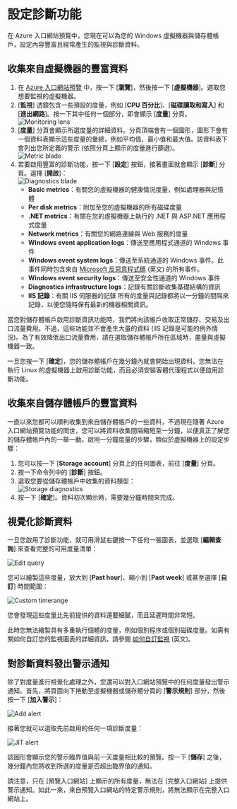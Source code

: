﻿<properties 
	pageTitle="如何使用診斷" 
	description="了解如何在 Azure 設定資源的診斷。" 
	authors="stepsic-microsoft-com" 
	manager="kamrani" 
	editor="" 
	services="application-insights" 
	documentationCenter=""/>

<tags 
	ms.service="application-insights" 
	ms.workload="tbd" 
	ms.tgt_pltfrm="ibiza" 
	ms.devlang="na" 
	ms.topic="article" 
	ms.date="2014-11-04" 
	ms.author="stepsic"/>

# 設定診斷功能

在 Azure 入口網站預覽中，您現在可以為您的 Windows 虛擬機器與儲存體帳戶，設定內容豐富且經常產生的監視與診斷資料。

## 收集來自虛擬機器的豐富資料
1. 在 [Azure 入口網站預覽](https://portal.azure.com/) 中，按一下 [**瀏覽**]，然後按一下 [**虛擬機器**]。選取您想要監視的虛擬機器。
2. [**監視**] 透鏡包含一些預設的度量，例如 [**CPU 百分比**]、[**磁碟讀取和寫入**] 和 [**進出網路**]。按一下其中任何一個部分，即會顯示 [**度量**] 分頁。  
    ![Monitoring lens](./media/insights-how-to-use-diagnostics/Insights_VMMonitoringLens.png)
3. [**度量**] 分頁會顯示所選度量的詳細資料。分頁頂端會有一個圖形，圖形下會有一個資料表顯示這些度量的彙總，例如平均值、最小值和最大值。該資料表下會列出您所定義的警示 (依照分頁上顯示的度量進行篩選)。  
    ![Metric blade](./media/insights-how-to-use-diagnostics/Insights_VMMetricBlade.png)
4. 若要啟用豐富的診斷功能，按一下 [**設定**] 按鈕，接著畫面就會顯示 [**診斷**] 分頁。選擇 [**開啟**]：  
    ![Diagnostics blade](./media/insights-how-to-use-diagnostics/Insights_VMDiagnosticsBlade.png)
    - **Basic metrics**：有關您的虛擬機器的健康情況度量，例如處理器與記憶體 
    - **Per disk metrics**：附加至您的虛擬機器的所有磁碟度量
    - **.NET metrics**：有關在您的虛擬機器上執行的 .NET 與 ASP.NET 應用程式度量
    - **Network metrics**：有關您的網路連線與 Web 服務的度量
    - **Windows event application logs**：傳送至應用程式通道的 Windows 事件
    - **Windows event system logs**：傳送至系統通道的 Windows 事件。此事件同時包含來自 [Microsoft 反惡意程式碼](http://go.microsoft.com/fwlink/?LinkID=404171&clcid=0x409) (英文) 的所有事件。 
    - **Windows event security logs**：傳送至安全性通道的 Windows 事件
    - **Diagnostics infrastructure logs**：記錄有關診斷收集基礎結構的資訊
    - **IIS 記錄**：有關 IIS 伺服器的記錄
    所有的度量與記錄都將以一分鐘的間隔來記錄，以便您隨時保有最新的機器相關資訊。

當您對儲存體帳戶啟用診斷資訊功能時，我們將向該帳戶收取正常儲存、交易及出口流量費用。不過，這些功能並不會產生大量的資料 (IIS 記錄是可能的例外情況)。為了有效降低出口流量費用，請在選取儲存體帳戶所在區域時，盡量與虛擬機器一致。

一旦您按一下 [**確定**]，您的儲存體帳戶在幾分鐘內就會開始出現資料。您無法在執行 Linux 的虛擬機器上啟用診斷功能，而且必須安裝客體代理程式以便啟用診斷功能。

## 收集來自儲存體帳戶的豐富資料

一直以來您都可以順利收集到來自儲存體帳戶的一些資料，不過現在隨著 Azure 入口網站預覽功能的問世，您可以將資料收集間隔縮短至一分鐘，以便真正了解您的儲存體帳戶內的一舉一動。啟用一分鐘度量的步驟，類似於虛擬機器上的設定步驟：

1. 您可以按一下 [**Storage account**] 分頁上的任何圖表，前往 [**度量**] 分頁。
2. 按一下命令列中的 [**診斷**] 按鈕。
3. 選取您要從儲存體帳戶中收集的資料類型：  
    ![Storage diagnostics](./media/insights-how-to-use-diagnostics/Insights_StorageDiagnostics.png)
4. 按一下 [**確定**]。資料初次顯示時，需要幾分鐘時間來完成。

## 視覺化診斷資料 

一旦您啟用了診斷功能，就可用滑鼠右鍵按一下任何一張圖表，並選取 [**編輯查詢**] 來查看完整的可用度量清單：

![Edit query](./media/insights-how-to-use-diagnostics/Insights_VMEditQuery.png)

您可以繪製這些度量，放大到 [**Past hour**]、縮小到 [**Past week**] 或甚至選擇 [**自訂**] 時間範圍：
 
![Custom timerange](./media/insights-how-to-use-diagnostics/Insights_VMCustomTime.png)

您會發現這些度量比先前提供的資料還要細膩，而且延遲時間非常短。

此時您無法繪製具有多重執行個體的度量，例如個別程序或個別磁碟度量。如需有關如何自訂您的監視圖表的詳細資訊，請參閱 [如何自訂監視](http://go.microsoft.com/fwlink/?LinkID=394523&clcid=0x409) (英文)。

## 對診斷資料發出警示通知

除了對度量進行視覺化處理之外，您還可以對入口網站預覽中的任何度量發出警示通知。首先，將頁面向下捲動至虛擬機器或儲存體分頁的 [**警示規則**] 部分，然後按一下 [**加入警示**]：

![Add alert](./media/insights-how-to-use-diagnostics/Insights_VMAlerts.png)

接著您就可以選取先前啟用的任何一項診斷度量：

![JIT alert](./media/insights-how-to-use-diagnostics/Insights_VMJITAlert.png)

該圖形會顯示您的警示臨界值與前一天度量相比較的預覽。按一下 [**儲存**] 之後，幾分鐘內您將收到所選的度量是否超出臨界值的通知。 

請注意，只在 [預覽入口網站] 上顯示的所有度量，無法在 [完整入口網站] 上提供警示通知。如此一來，來自預覽入口網站的特定警示規則，將無法顯示在完整入口網站上。

<!--HONumber=46--> 
